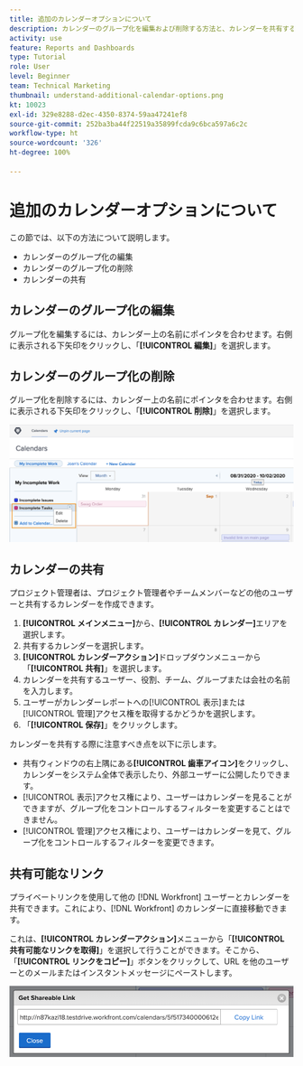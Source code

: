 ```yaml
---
title: 追加のカレンダーオプションについて
description: カレンダーのグループ化を編集および削除する方法と、カレンダーを共有する方法について説明します。
activity: use
feature: Reports and Dashboards
type: Tutorial
role: User
level: Beginner
team: Technical Marketing
thumbnail: understand-additional-calendar-options.png
kt: 10023
exl-id: 329e8288-d2ec-4350-8374-59aa47241ef8
source-git-commit: 252ba3ba44f22519a35899fcda9c6bca597a6c2c
workflow-type: ht
source-wordcount: '326'
ht-degree: 100%

---
```


# 追加のカレンダーオプションについて

この節では、以下の方法について説明します。

* カレンダーのグループ化の編集
* カレンダーのグループ化の削除
* カレンダーの共有

## カレンダーのグループ化の編集

グループ化を編集するには、カレンダー上の名前にポインタを合わせます。右側に表示される下矢印をクリックし、「**[!UICONTROL 編集]**」を選択します。

## カレンダーのグループ化の削除

グループ化を削除するには、カレンダー上の名前にポインタを合わせます。右側に表示される下矢印をクリックし、「**[!UICONTROL 削除]**」を選択します。

![カレンダーのグループ化の「削除」オプションを示す画面の画像](assets/calendar-3-0.png)

## カレンダーの共有

プロジェクト管理者は、プロジェクト管理者やチームメンバーなどの他のユーザーと共有するカレンダーを作成できます。

1. **[!UICONTROL メインメニュー]**&#x200B;から、**[!UICONTROL カレンダー]**&#x200B;エリアを選択します。
1. 共有するカレンダーを選択します。
1. **[!UICONTROL カレンダーアクション]**&#x200B;ドロップダウンメニューから「**[!UICONTROL 共有]**」を選択します。
1. カレンダーを共有するユーザー、役割、チーム、グループまたは会社の名前を入力します。
1. ユーザーがカレンダーレポートへの[!UICONTROL 表示]または[!UICONTROL 管理]アクセス権を取得するかどうかを選択します。
1. 「**[!UICONTROL 保存]**」をクリックします。

カレンダーを共有する際に注意すべき点を以下に示します。

* 共有ウィンドウの右上隅にある&#x200B;**[!UICONTROL 歯車アイコン]**&#x200B;をクリックし、カレンダーをシステム全体で表示したり、外部ユーザーに公開したりできます。
* [!UICONTROL 表示]アクセス権により、ユーザーはカレンダーを見ることができますが、グループ化をコントロールするフィルターを変更することはできません。
* [!UICONTROL 管理]アクセス権により、ユーザーはカレンダーを見て、グループ化をコントロールするフィルターを変更できます。

## 共有可能なリンク

プライベートリンクを使用して他の [!DNL Workfront] ユーザーとカレンダーを共有できます。これにより、[!DNL Workfront] のカレンダーに直接移動できます。

これは、**[!UICONTROL カレンダーアクション]**&#x200B;メニューから「**[!UICONTROL 共有可能なリンクを取得]**」を選択して行うことができます。そこから、「**[!UICONTROL リンクをコピー]**」ボタンをクリックして、URL を他のユーザーとのメールまたはインスタントメッセージにペーストします。

![[!UICONTROL 共有可能なリンクを取得]画面の画像](assets/calendar-3-1.png)
